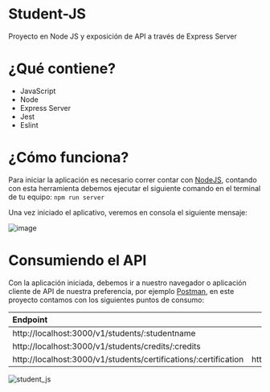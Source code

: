 # Student-JS
Proyecto en Node JS y exposición de API a través de Express Server

# ¿Qué contiene?
- JavaScript
- Node
- Express Server
- Jest
- Eslint

# ¿Cómo funciona?
Para iniciar la aplicación es necesario correr contar con [NodeJS](https://nodejs.org/es/), contando con esta herramienta debemos ejecutar el siguiente comando en el terminal de tu equipo:
`npm run server`

Una vez iniciado el aplicativo, veremos en consola el siguiente mensaje:

![image](https://user-images.githubusercontent.com/26264385/166847229-3123dc05-68c9-4ec3-9931-27e082856534.png)

# Consumiendo el API
Con la aplicación iniciada, debemos ir a nuestro navegador o aplicación cliente de API de nuestra preferencia, por ejemplo [Postman](https://www.postman.com/), en este proyecto contamos con los siguientes puntos de consumo:

| Endpoint                                             | Ejemplo                                         | 
| :---                                                 |    :----:                                       |
| http://localhost:3000/v1/students/:studentname       | http://localhost:3000/v1/students/Bennett       |
| http://localhost:3000/v1/students/credits/:credits   | http://localhost:3000/v1/students/credits/900   |
| http://localhost:3000/v1/students/certifications/:certification   | http://localhost:3000/v1/students/certifications/true   |

![student_js](https://user-images.githubusercontent.com/26264385/166848347-82ce8082-2e16-4fb2-a0c5-4ad3dfa4af81.gif)
